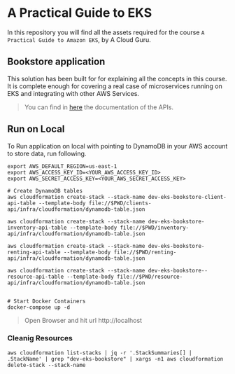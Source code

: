 # A Practical Guide to EKS

In this repository you will find all the assets required for the course `A Practical Guide to Amazon EKS`, by A Cloud Guru.


## Bookstore application

This solution has been built for for explaining all the concepts in this course. It is complete enough for covering a real case of microservices running on EKS and integrating with other AWS Services.

> You can find in [here](_docs/api.md) the documentation of the APIs.


## Run on Local

To Run application on local with pointing to DynamoDB in your AWS account to store data, run following. 
```
export AWS_DEFAULT_REGION=us-east-1
export AWS_ACCESS_KEY_ID=<YOUR_AWS_ACCESS_KEY_ID>
export AWS_SECRET_ACCESS_KEY=<YOUR_AWS_SECRET_ACCESS_KEY>

# Create DynamoDB tables
aws cloudformation create-stack --stack-name dev-eks-bookstore-client-api-table --template-body file://$PWD/clients-api/infra/cloudformation/dynamodb-table.json

aws cloudformation create-stack --stack-name dev-eks-bookstore-inventory-api-table --template-body file://$PWD/inventory-api/infra/cloudformation/dynamodb-table.json

aws cloudformation create-stack --stack-name dev-eks-bookstore-renting-api-table --template-body file://$PWD/renting-api/infra/cloudformation/dynamodb-table.json

aws cloudformation create-stack --stack-name dev-eks-bookstore--resource-api-table --template-body file://$PWD/resource-api/infra/cloudformation/dynamodb-table.json


# Start Docker Containers
docker-compose up -d
```

> Open Browser and hit url http://localhost

### Cleanig Resources
```
aws cloudformation list-stacks | jq -r '.StackSummaries[] | .StackName' | grep "dev-eks-bookstore" | xargs -n1 aws cloudformation delete-stack --stack-name 
```


